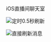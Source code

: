 
iOS直播间聊天室


![定时0.5秒刷新](/Users/ljq/Desktop/NDLiveMsgRoom/定时0.5秒刷新.gif)



![直接刷新消息](/Users/ljq/Desktop/NDLiveMsgRoom/直接刷新消息.gif)
